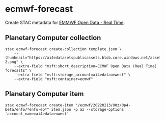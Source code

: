 # ecmwf-forecast

Create STAC metadata for [EMMWF Open Data - Real Time](https://confluence.ecmwf.int/display/UDOC/ECMWF+Open+Data+-+Real+Time).


## Planetary Computer collection


```console
stac ecmwf-forecast create-collection template.json \
    --thumbnail="https://ai4edatasetspublicassets.blob.core.windows.net/assets/pc_thumbnails/sentinel-2.png" \
    --extra-field "msft:short_description=ECMWF Open Data (Real Time) forecasts" \
    --extra-field "msft:storage_account=ai4edatauewest" \
    --extra-field "msft:container=ecmwf"
```

## Planetary Computer item

```console
stac ecmwf-forecast create-item "/ecmwf/20220213/00z/0p4-beta/enfo/*enfo-ep*" item.json -p az --storage-options 'account_name=ai4edataeuwest'
```
